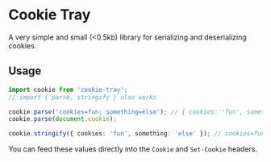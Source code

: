 # Cookie Tray

A very simple and small (<0.5kb) library for serializing and deserializing cookies.

## Usage

```ts
import cookie from 'cookie-tray';
// import { parse, stringify } also works

cookie.parse('cookies=fun; something=else'); // { cookies: 'fun', something: 'else' }
cookie.parse(document.cookie);

cookie.stringify({ cookies: 'fun', something: 'else' }); // cookies=fun; something=else
```

You can feed these values directly into the `Cookie` and `Set-Cookie` headers.
